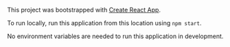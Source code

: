 This project was bootstrapped with [Create React App](https://github.com/facebook/create-react-app).

To run locally, run this application from this location using `npm start`.


No environment variables are needed to run this application in development.

